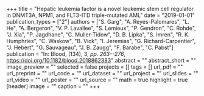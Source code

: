 +++
title = "Hepatic leukemia factor is a novel leukemic stem cell regulator in DNMT3A, NPM1, and FLT3-ITD triple-mutated AML"
date = "2019-01-01"
publication_types = ["2"]
authors = ["S. Garg", "A. Reyes-Palomares", "L. He", "A. Bergeron", "V. P. Lavallee", "S. Lemieux", "P. Gendron", "C. Rohde", "J. Xia", "P. Jagdhane", "C. Muller-Tidow", "D. B. Lipka", "S. Imren", "R. K. Humphries", "C. Waskow", "B. Vick", "I. Jeremias", "G. Richard-Carpentier", "J. Hebert", "G. Sauvageau", "J. B. Zaugg", "F. Barabe", "C. Pabst"]
publication = "In: Blood, (134), 3, _pp. 263--276_, https://doi.org/10.1182/blood.2018862383"
abstract = ""
abstract_short = ""
image_preview = ""
selected = false
projects = []
tags = []
url_pdf = ""
url_preprint = ""
url_code = ""
url_dataset = ""
url_project = ""
url_slides = ""
url_video = ""
url_poster = ""
url_source = ""
math = true
highlight = true
[header]
image = ""
caption = ""
+++
